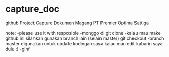 # capture_doc
github Project Capture Dokumen Magang PT Premier Optima Sattiga

note: 
-please use it with resposible
-monggo di git clone
-kalau mau make github ini silahkan gunakan branch lain (selain master) git checkout <branchname>
-branch master digunakan untuk update kodingan saya kalau mau edit kabarin saya dulu :)
-glhf
